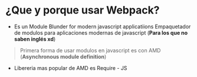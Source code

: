 # ¿Que y porque usar Webpack?
- Es un Module Blunder for modern javascript applicatiions
Empaquetador de modulos para aplicaciones modernas de javascript (**Para los que no saben inglés xd**)

> Primera forma de usar modulos en javascript es con AMD (**Asynchronous module definition**)
- Libereria mas popular de AMD es Require - JS


